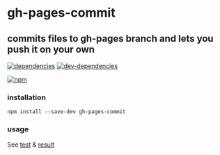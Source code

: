# gh-pages-commit

## commits files to gh-pages branch and lets you push it on your own

[![dependencies](https://david-dm.org/zenflow/gh-pages-commit.svg)](https://david-dm.org/zenflow/gh-pages-commit)
[![dev-dependencies](https://david-dm.org/zenflow/gh-pages-commit/dev-status.svg)](https://david-dm.org/zenflow/gh-pages-commit#info=devDependencies)

[![npm](https://nodei.co/npm/gh-pages-commit.svg?downloads=true&downloadRank=true&stars=true)](https://www.npmjs.com/package/gh-pages-commit)

### installation

```
npm install --save-dev gh-pages-commit
```

### usage

See [test](https://github.com/zenflow/gh-pages-commit/blob/master/tests/index.js) & [result](https://zenflow.github.io/gh-pages-commit/)